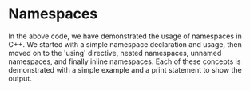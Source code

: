 # Namespaces
In the above code, we have demonstrated the usage of namespaces in C++. We started with a simple namespace declaration and usage, then moved on to the 'using' directive, nested namespaces, unnamed namespaces, and finally inline namespaces. Each of these concepts is demonstrated with a simple example and a print statement to show the output.